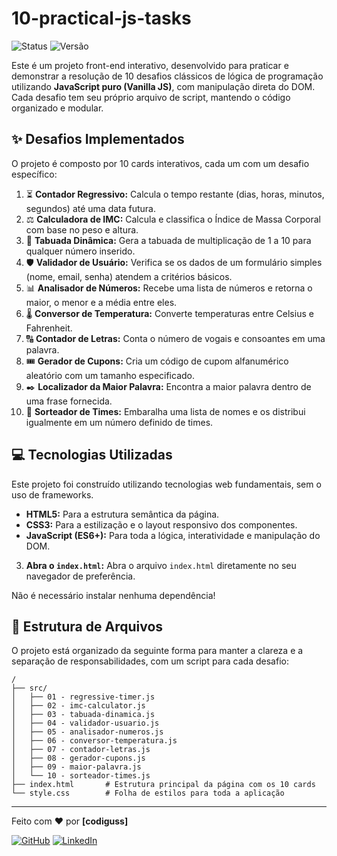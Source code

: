 # 10-practical-js-tasks

![Status](https://img.shields.io/badge/status-concluído-brightgreen)
![Versão](https://img.shields.io/badge/versão-1.0.0-informational)

Este é um projeto front-end interativo, desenvolvido para praticar e demonstrar a resolução de 10 desafios clássicos de lógica de programação utilizando **JavaScript puro (Vanilla JS)**, com manipulação direta do DOM. Cada desafio tem seu próprio arquivo de script, mantendo o código organizado e modular.

## ✨ Desafios Implementados

O projeto é composto por 10 cards interativos, cada um com um desafio específico:

1.  ⏳ **Contador Regressivo:** Calcula o tempo restante (dias, horas, minutos, segundos) até uma data futura.
2.  ⚖️ **Calculadora de IMC:** Calcula e classifica o Índice de Massa Corporal com base no peso e altura.
3.  🔢 **Tabuada Dinâmica:** Gera a tabuada de multiplicação de 1 a 10 para qualquer número inserido.
4.  🛡️ **Validador de Usuário:** Verifica se os dados de um formulário simples (nome, email, senha) atendem a critérios básicos.
5.  📊 **Analisador de Números:** Recebe uma lista de números e retorna o maior, o menor e a média entre eles.
6.  🌡️ **Conversor de Temperatura:** Converte temperaturas entre Celsius e Fahrenheit.
7.  🔠 **Contador de Letras:** Conta o número de vogais e consoantes em uma palavra.
8.  🎟️ **Gerador de Cupons:** Cria um código de cupom alfanumérico aleatório com um tamanho especificado.
9.  ✒️ **Localizador da Maior Palavra:** Encontra a maior palavra dentro de uma frase fornecida.
10. 🎲 **Sorteador de Times:** Embaralha uma lista de nomes e os distribui igualmente em um número definido de times.

## 💻 Tecnologias Utilizadas

Este projeto foi construído utilizando tecnologias web fundamentais, sem o uso de frameworks.

-   **HTML5:** Para a estrutura semântica da página.
-   **CSS3:** Para a estilização e o layout responsivo dos componentes.
-   **JavaScript (ES6+):** Para toda a lógica, interatividade e manipulação do DOM.

3.  **Abra o `index.html`:**
    Abra o arquivo `index.html` diretamente no seu navegador de preferência.

Não é necessário instalar nenhuma dependência!

## 📂 Estrutura de Arquivos

O projeto está organizado da seguinte forma para manter a clareza e a separação de responsabilidades, com um script para cada desafio:

```
/
├── src/
│   ├── 01 - regressive-timer.js
│   ├── 02 - imc-calculator.js
│   ├── 03 - tabuada-dinamica.js
│   ├── 04 - validador-usuario.js
│   ├── 05 - analisador-numeros.js
│   ├── 06 - conversor-temperatura.js
│   ├── 07 - contador-letras.js
│   ├── 08 - gerador-cupons.js
│   ├── 09 - maior-palavra.js
│   └── 10 - sorteador-times.js
├── index.html       # Estrutura principal da página com os 10 cards
└── style.css        # Folha de estilos para toda a aplicação
```

---

Feito com ❤️ por **[codiguss]**

[![GitHub](https://img.shields.io/badge/GitHub-181717?style=for-the-badge&logo=github&logoColor=white)](https://github.com/codiguss)
[![LinkedIn](https://img.shields.io/badge/LinkedIn-0A66C2?style=for-the-badge&logo=linkedin&logoColor=white)](https://www.linkedin.com/in/codiguss/)

